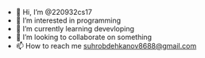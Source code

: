 - 👋 Hi, I’m @220932cs17
- 👀 I’m interested in programming
- 🌱 I’m currently learning devevloping
- 💞️ I’m looking to collaborate on something
- 📫 How to reach me suhrobdehkanov8688@gmail.com

<!---
220932cs17/220932cs17 is a ✨ special ✨ repository because its `README.md` (this file) appears on your GitHub profile.
You can click the Preview link to take a look at your changes.
--->
